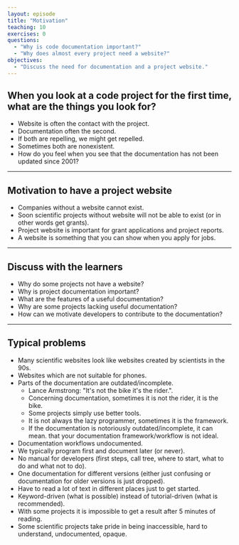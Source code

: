 ```yaml
---
layout: episode
title: "Motivation"
teaching: 10
exercises: 0
questions:
  - "Why is code documentation important?"
  - "Why does almost every project need a website?"
objectives:
  - "Discuss the need for documentation and a project website."
---
```


## When you look at a code project for the first time, what are the things you look for?

- Website is often the contact with the project.
- Documentation often the second.
- If both are repelling, we might get repelled.
- Sometimes both are nonexistent.
- How do you feel when you see that the documentation has not been updated since 2001?

---

## Motivation to have a project website

- Companies without a website cannot exist.
- Soon scientific projects without website will not be able to exist (or in other words get grants).
- Project website is important for grant applications and project reports.
- A website is something that you can show when you apply for jobs.

---

## Discuss with the learners

- Why do some projects not have a website?
- Why is project documentation important?
- What are the features of a useful documentation?
- Why are some projects lacking useful documentation?
- How can we motivate developers to contribute to the documentation?

---

## Typical problems

- Many scientific websites look like websites created by scientists in the 90s.
- Websites which are not suitable for phones.
- Parts of the documentation are outdated/incomplete.
  - Lance Armstrong: "It's not the bike it's the rider.".
  - Concerning documentation, sometimes it is not the rider, it is the bike.
  - Some projects simply use better tools.
  - It is not always the lazy programmer, sometimes it is the framework.
  - If the documentation is notoriously outdated/incomplete, it can mean.
    that your documentation framework/workflow is not ideal.
- Documentation workflows undocumented.
- We typically program first and document later (or never).
- No manual for developers (first steps, call tree, where to start, what to do and what not to do).
- One documentation for different versions (either just confusing or documentation for
  older versions is just dropped).
- Have to read a lot of text in different places just to get started.
- Keyword-driven (what is possible) instead of tutorial-driven (what is recommended).
- With some projects it is impossible to get a result after 5 minutes of reading.
- Some scientific projects take pride in being inaccessible, hard to understand, undocumented, opaque.

